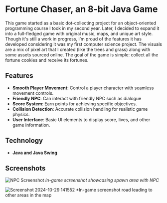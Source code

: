 # Fortune Chaser, an 8-bit Java Game

This game started as a basic dot-collecting project for an object-oriented programming course I took in my second year. Later, I decided to expand it into a full-fledged game with original music, maps, and unique art style. Though it's still a work in progress, I’m proud of the features it has developed considering it was my first computer science project. The visuals are a mix of pixel art that I created (like the trees and grass) along with some assets sourced online. The goal of the game is simple: collect all the fortune cookies and receive its fortunes. 

## Features

- **Smooth Player Movement**: Control a player character with seamless movement controls.
- **Friendly NPC**: Can interact with friendly NPC such as dialogue
- **Score System**: Earn points for achieving specific objectives.
- **Collision Detection**: Accurate collision handling for realistic game physics.
- **User Interface**: Basic UI elements to display score, lives, and other game information.

## Technology
- **Java and Java Swing**

## Screenshots

![NPC Screenshot](https://github.com/user-attachments/assets/e9329fac-ae83-476c-8525-77f7c7680dd2)
*In-game screenshot showcasing spawn area with NPC*

![Screenshot 2024-10-29 141552](https://github.com/user-attachments/assets/de1637de-2f57-4d47-aab3-516befaaca23)
*In-game screenshot road leading to other areas in the map
